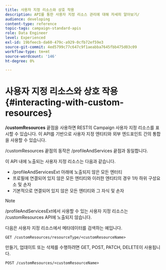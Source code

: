 ```yaml
---
title: 사용자 지정 리소스와 상호 작용
description: API를 통한 사용자 지정 리소스 관리에 대해 자세히 알아보기/
audience: developing
content-type: reference
topic-tags: campaign-standard-apis
role: Data Engineer
level: Experienced
exl-id: 19bfeecb-da60-479c-a929-0cfb72ef59e3
source-git-commit: 4ed5799c77c647c9f1aeabba7645fbb475d03c09
workflow-type: tm+mt
source-wordcount: '146'
ht-degree: 0%

---
```


# 사용자 지정 리소스와 상호 작용 {#interacting-with-custom-resources}

**/customResources** 끝점을 사용하면 REST의 Campaign 사용자 지정 리소스를 표시할 수 있습니다. 이 API를 기반으로 사용자 지정 엔티티와 외부 엔드포인트 간의 통합을 사용할 수 있습니다.

/customResources 끝점의 동작은 /profileAndServices 끝점과 동일합니다.

이 API 내에 노출되는 사용자 지정 리소스는 다음과 같습니다.

* /profileAndServicesExt 아래에 노출되지 않은 모든 엔터티
* 프로필에 연결되어 있지 않은 모든 엔티티와 이러한 엔티티의 경우 1차 하위 구성요소 및 손자
* 기본적으로 연결되어 있지 않은 모든 엔티티와 그 자식 및 손자

>[!NOTE]
>/profileAndServicesExt에서 사용할 수 있는 사용자 지정 리소스는 /customResources API에 노출되지 않습니다.


다음은 사용자 지정 리소스에서 메타데이터를 검색하는 예입니다.

```
GET /customResources/resourceType/<customResourceName>
```

만들기, 업데이트 또는 삭제를 수행하려면 GET, POST, PATCH, DELETE이 사용됩니다.

```
POST /customResources/<customResourceName>
```

